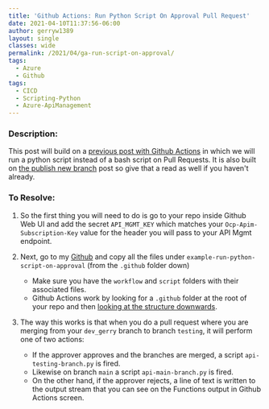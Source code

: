 ```yaml
---
title: 'Github Actions: Run Python Script On Approval Pull Request'
date: 2021-04-10T11:37:56-06:00
author: gerryw1389
layout: single
classes: wide
permalink: /2021/04/ga-run-script-on-approval/
tags:
  - Azure
  - Github
tags:
  - CICD
  - Scripting-Python
  - Azure-ApiManagement
---
```

<!--more-->

### Description:

This post will build on a [previous post with Github Actions](https://automationadmin.com/2020/08/github-actions-search-for-string) in which we will run a python script instead of a bash script on Pull Requests. It is also built on [the publish new branch](https://automationadmin.com/2021/03/git-publish-new-branch/) post so give that a read as well if you haven't already.

### To Resolve:

1. So the first thing you will need to do is go to your repo inside Github Web UI and add the secret `API_MGMT_KEY` which matches your `Ocp-Apim-Subscription-Key` value for the header you will pass to your API Mgmt endpoint.

2. Next, go to my [Github](https://github.com/gerryw1389/python/tree/main/scripts/example-run-python-script-on-approval) and copy all the files under `example-run-python-script-on-approval` (from the `.github` folder down)

   - Make sure you have the `workflow` and `script` folders with their associated files.
   - Github Actions work by looking for a `.github` folder at the root of your repo and then [looking at the structure downwards](https://docs.github.com/en/actions/learn-github-actions/finding-and-customizing-actions#referencing-an-action-in-the-same-repository-where-a-workflow-file-uses-the-action).

3. The way this works is that when you do a pull request where you are merging from your `dev_gerry` branch to branch `testing`, it will perform one of two actions:
   - If the approver approves and the branches are merged, a script `api-testing-branch.py` is fired.
   - Likewise on branch `main` a script `api-main-branch.py` is fired.
   - On the other hand, if the approver rejects, a line of text is written to the output stream that you can see on the Functions output in Github Actions screen.
